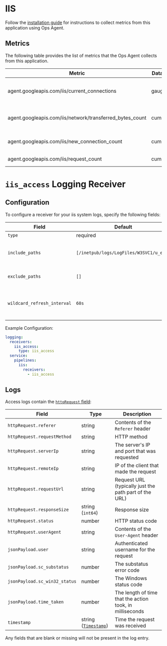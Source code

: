 # IIS

Follow the [installation guide](https://cloud.google.com/stackdriver/docs/solutions/agents/ops-agent/third-party/iis) for instructions to collect metrics from this application using Ops Agent.

## Metrics

The following table provides the list of metrics that the Ops Agent collects from this application.

| Metric                                                   | Data Type  | Unit | Labels | Description |
| ---                                                      | ---        | ---  | ---    | ---         | 
| agent.googleapis.com/iis/current_connections             | gauge      | 1    |        | Currently open connections to IIS. |
| agent.googleapis.com/iis/network/transferred_bytes_count | cumulative | By   |        | Network bytes transferred by IIS. |
| agent.googleapis.com/iis/new_connection_count            | cumulative | 1    |        | Connections opened to IIS. |
| agent.googleapis.com/iis/request_count                   | cumulative | 1    | state  | Requests made to IIS. |

# `iis_access` Logging Receiver

## Configuration

To configure a receiver for your iis system logs, specify the following fields:

| Field                 | Default                           | Description |
| ---                   | ---                               | ---         |
| `type`                | required                          | Must be `iis_access`. |
| `include_paths`       | `[/inetpub/logs/LogFiles/W3SVC1/u_ex*]` | A list of filesystem paths to read by tailing each file. A wild card (`*`) can be used in the paths; for example, `/inetpub/logs/LogFiles/W3SVC1/u_ex*`. |
| `exclude_paths`       | `[]`                              | A list of filesystem path patterns to exclude from the set matched by `include_paths`.
| `wildcard_refresh_interval` | `60s` | The interval at which wildcard file paths in `include_paths` are refreshed. Specified as a time interval parsable by [time.ParseDuration](https://pkg.go.dev/time#ParseDuration). Must be a multiple of 1s.|

Example Configuration:

```yaml
logging:
  receivers:
    iis_access:
      type: iis_access
  service:
    pipelines:
      iis:
        receivers:
          - iis_access
```

## Logs

Access logs contain the [`httpRequest` field](https://cloud.google.com/logging/docs/reference/v2/rest/v2/LogEntry#httprequest):

| Field | Type | Description |
| ---   | ---- | ----------- |
| `httpRequest.referer` | string | Contents of the `Referer` header |
| `httpRequest.requestMethod` | string | HTTP method |
| `httpRequest.serverIp` | string | The server's IP and port that was requested |
| `httpRequest.remoteIp` | string | IP of the client that made the request |
| `httpRequest.requestUrl` | string | Request URL (typically just the path part of the URL) |
| `httpRequest.responseSize` | string (`int64`) | Response size |
| `httpRequest.status` | number | HTTP status code |
| `httpRequest.userAgent` | string | Contents of the `User-Agent` header |
| `jsonPayload.user` | string | Authenticated username for the request |
| `jsonPayload.sc_substatus` | number | The substatus error code |
| `jsonPayload.sc_win32_status` | number | The Windows status code |
| `jsonPayload.time_taken` | number | The length of time that the action took, in milliseconds |
| `timestamp` | string ([`Timestamp`](https://developers.google.com/protocol-buffers/docs/reference/google.protobuf#google.protobuf.Timestamp)) | Time the request was received |

Any fields that are blank or missing will not be present in the log entry.